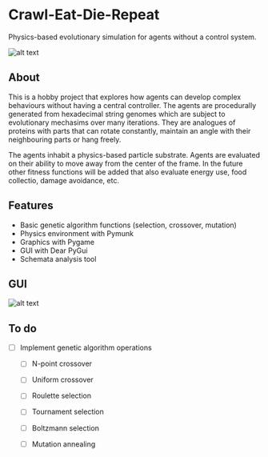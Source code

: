 # Crawl-Eat-Die-Repeat
Physics-based evolutionary simulation for agents without a control system. 

![alt text](https://github.com/OolongJunSun/Crawl-Eat-Die-Repeat/tree/main/demo.gif?raw=true)

## About
This is a hobby project that explores how agents can develop complex behaviours without having a central controller.
The agents are procedurally generated from hexadecimal string genomes which are subject to evolutionary mechasims over many iterations. 
They are analogues of proteins with parts that can rotate constantly, maintain an angle with their neighbouring parts or hang freely.

The agents inhabit a physics-based particle substrate. Agents are evaluated on their ability to move away from the center of the frame.
In the future other fitness functions will be added that also evaluate energy use, food collectio, damage avoidance, etc. 

## Features
- Basic genetic algorithm functions (selection, crossover, mutation)
- Physics environment with Pymunk
- Graphics with Pygame
- GUI with Dear PyGui
- Schemata analysis tool

## GUI
![alt text](https://github.com/OolongJunSun/Crawl-Eat-Die-Repeat/tree/main/gui.png?raw=true)

## To do
- [ ] Implement genetic algorithm operations
  - [ ] N-point crossover
  - [ ] Uniform crossover
  - [ ] Roulette selection
  - [ ] Tournament selection
  - [ ] Boltzmann selection
  - [ ] Mutation annealing
  
